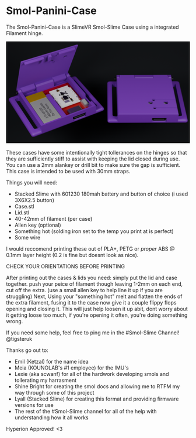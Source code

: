 # Smol-Panini-Case
The Smol-Panini-Case is a SlimeVR Smol-Slime Case using a integrated Filament hinge.

<p align="center">
	<img src="assets/wiki-case-image.png"/>
</p>

These cases have some intentionally tight tollerances on the hinges so that they are sufficiently stiff to assist with keeping the lid closed during use.
You can use a 2mm alankey or drill bit to make sure the gap is sufficient.
This case is intended to be used with 30mm straps.

Things you will need:

 - Stacked Slime with 601230 180mah battery and button of choice (i used 3X6X2.5 button)
 - Case.stl
 - Lid.stl
 - 40-42mm of filament (per case)
 - Allen key (optional)
 - Something hot (solding iron set to the temp you print at is perfect)
 - Some wire

I would reccomend printing these out of PLA+, PETG or *proper* ABS @ 0.1mm layer height (0.2 is fine but doesnt look as nice).

CHECK YOUR ORIENTATIONS BEFORE PRINTING

After printing out the cases & lids you need: 
simply put the lid and case together.
push your peice of filament though leaving 1-2mm on each end, cut off the extra. (use a small allen key to help line it up if you are struggling)
Next, Using your "something hot" melt and flatten the ends of the extra filament, fusing it to the case
now give it a couple flippy flops opening and closing it.
This will just help loosen it up abit, dont worry about it getting loose too much, if you're opening it often, you're doing something wrong.

If you need some help, feel free to ping me in the #Smol-Slime Channel! @tigsteruk

Thanks go out to: 
 - Emil (Ketzal) for the name idea
 - Meia (KOUNOLAB's #1 employee) for the IMU's
 - Lexie (aka scwanf) for all of the hardwork developing smols and tollerating my harrasment
 - Shine Bright for creating the smol docs and allowing me to RTFM my way through some of this project
 - Lyall (Stacked Slime) for creating this format and providing firmware versions for use
 - The rest of the #Smol-Slime channel for all of the help with understanding how it all works

Hyperion Approved! <3
